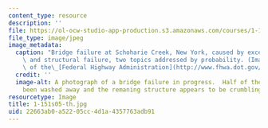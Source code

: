 ```yaml
---
content_type: resource
description: ''
file: https://ol-ocw-studio-app-production.s3.amazonaws.com/courses/1-151-probability-and-statistics-in-engineering-spring-2005/22663ab0a52205cc4d1a4357763adb91_1-151s05-th.jpg
file_type: image/jpeg
image_metadata:
  caption: "Bridge failure at Schoharie Creek, New York, caused by excessive rains\
    \ and structural failure, two topics addressed by probability. (Image courtesy\
    \ of the\_[Federal Highway Administration](http://www.fhwa.dot.gov/).)"
  credit: ''
  image-alt: A photograph of a bridge failure in progress.  Half of the bridge has
    been washed away and the remaning structure appears to be crumbling.
resourcetype: Image
title: 1-151s05-th.jpg
uid: 22663ab0-a522-05cc-4d1a-4357763adb91
---
```

